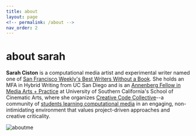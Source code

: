 ```yaml
---
title: about
layout: page
<!-- permalink: /about -->
nav_order: 2
---
```


# about sarah

**Sarah Ciston** is a computational media artist and experimental writer named one of [San Francisco Weekly's Best Writers Without a Book](http://archives.sfweekly.com/sanfrancisco/best-writers-without-a-book/BestOf?oid=2962860). She holds an MFA in Hybrid Writing from UC San Diego and is an [Annenberg Fellow in Media Arts + Practice](http://map.usc.edu/) at University of Southern California's School of Cinematic Arts, where she organizes [Creative Code Collective](http://map-courses.usc.edu/codecollective/CCC/)--a community of [students learning computational media](https://creativecodecollective.github.io) in an engaging, non-intimidating environment that values project-driven approaches and creative criticality.

![aboutme](https://cdn.glitch.com/eaa18b38-3765-4c0b-8304-2af139b6b542%2FGodardAK4.gif?v=1596138993663)
